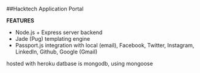 ##Hacktech Application Portal

**FEATURES**
* Node.js + Express server backend
* Jade (Pug) templating engine
* Passport.js integration with local (email), Facebook, Twitter, Instagram, LinkedIn, Github, Google (Gmail)

hosted with heroku
datbase is mongodb, using mongoose
